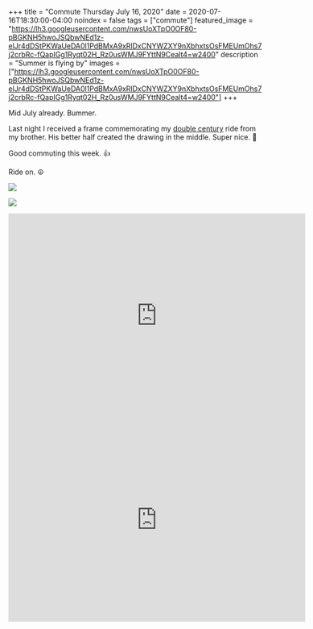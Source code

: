 +++
title =  "Commute Thursday July 16, 2020"
date = 2020-07-16T18:30:00-04:00
noindex = false
tags = ["commute"]
featured_image = "https://lh3.googleusercontent.com/nwsUoXTpO0OF80-pBGKNH5hwoJSQbwNEd1z-elJr4dDStPKWaUeDA0l1PdBMxA9xRlDxCNYWZXY9nXbhxtsOsFMEUmOhs7j2crbRc-fQapIGg1Ryqt02H_Rz0usWMJ9FYttN9Cealt4=w2400"
description = "Summer is flying by"
images = ["https://lh3.googleusercontent.com/nwsUoXTpO0OF80-pBGKNH5hwoJSQbwNEd1z-elJr4dDStPKWaUeDA0l1PdBMxA9xRlDxCNYWZXY9nXbhxtsOsFMEUmOhs7j2crbRc-fQapIGg1Ryqt02H_Rz0usWMJ9FYttN9Cealt4=w2400"]
+++

Mid July already. Bummer.

Last night I received a frame commemorating my [double century](/posts/20200621/) ride from my brother. His better half created the drawing in the middle. Super nice. 💙

Good commuting this week. 👍

Ride on. ☮

<a href='https://lh3.googleusercontent.com/N5BLFylORvxCJPHAkM8_wTHZ76QFtF9NGJtg3e6fx2J_sQ6Ou8wUIVWIDPD1Z70QfMrfDrRMi37MbYpTqON7yA7H4-uKl_un7ihqjr4RrfCXFR3tO6Khl_HQnULzfadX7egjcipW_J0=w2400'><img src='https://lh3.googleusercontent.com/N5BLFylORvxCJPHAkM8_wTHZ76QFtF9NGJtg3e6fx2J_sQ6Ou8wUIVWIDPD1Z70QfMrfDrRMi37MbYpTqON7yA7H4-uKl_un7ihqjr4RrfCXFR3tO6Khl_HQnULzfadX7egjcipW_J0=w2400'></a>

<a href='https://lh3.googleusercontent.com/M28_WN209bfDmHL-KFILJ6o0f4Tnkvs-c9KkO8Y3jzWuhj94bC5olVbgtviD1QzMEddDAmw9FP8mEv4kO8cToX3zHpJxjdETspKRodOLfzPo61GpnyUb9wqZNnE6MpwgdPdZjuCU5-U=w2400'><img src='https://lh3.googleusercontent.com/M28_WN209bfDmHL-KFILJ6o0f4Tnkvs-c9KkO8Y3jzWuhj94bC5olVbgtviD1QzMEddDAmw9FP8mEv4kO8cToX3zHpJxjdETspKRodOLfzPo61GpnyUb9wqZNnE6MpwgdPdZjuCU5-U=w2400'></a>

<iframe height='405' width='590' frameborder='0' allowtransparency='true' scrolling='no' src='https://www.strava.com/activities/3769979286/embed/b194d2d1c5494655cb34d582676c033e9096600c'></iframe>

<iframe height='405' width='590' frameborder='0' allowtransparency='true' scrolling='no' src='https://www.strava.com/activities/3773089465/embed/27684a26622a0c2a7e86d398684663e84a0a5089'></iframe>
